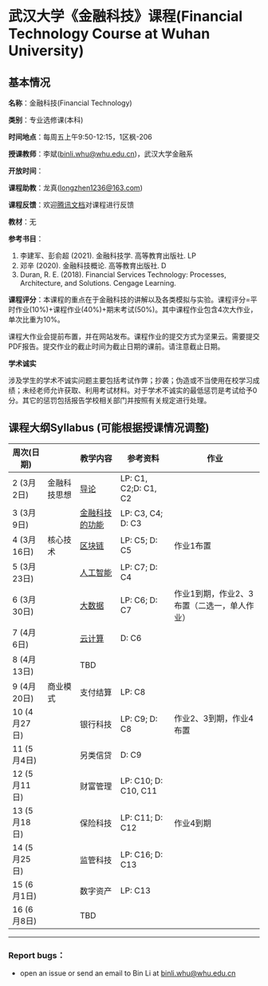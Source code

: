 # 武汉大学《金融科技》课程(Financial Technology Course at Wuhan University)

## 基本情况

**名称**：金融科技(Financial Technology)

**类别**：专业选修课(本科)

**时间地点**：每周五上午9:50-12:15，1区枫-206

**授课教师**：李斌(binli.whu@whu.edu.cn)，武汉大学金融系

**开放时间**：

**课程助教**：龙真(longzhen1236@163.com)

**课程反馈**：欢迎[腾讯文档](https://docs.qq.com/form/page/DU0RxZHd6VE5ubFF1?_w_tencentdocx_form=1)对课程进行反馈

**教材**：无

**参考书目**：

1. 李建军、彭俞超 (2021). 金融科技学. 高等教育出版社. LP
2. 邓辛 (2020). 金融科技概论. 高等教育出版社. D
3. Duran, R. E. (2018). Financial Services Technology: Processes, Architecture, and Solutions. Cengage Learning.


**课程评分**：本课程的重点在于金融科技的讲解以及各类模拟与实验。课程评分=平时作业(10%)+课程作业(40%)+期末考试(50%)。其中课程作业包含4次大作业，单次比重为10%。

​ 课程大作业会提前布置，并在网站发布。课程作业的提交方式为坚果云。需要提交PDF报告。提交作业的截止时间为截止日期的课前。请注意截止日期。

**学术诚实**

涉及学生的学术不诚实问题主要包括考试作弊；抄袭；伪造或不当使用在校学习成绩；未经老师允许获取、利用考试材料。对于学术不诚实的最低惩罚是考试给予0分。其它的惩罚包括报告学校相关部门并按照有关规定进行处理。

## 课程大纲Syllabus (可能根据授课情况调整)


| 周次(日期)   |              | 教学内容       | 参考资料             | 作业                 |
| ------------ | ------------ | -------------- | -------------------- | -------------------- |
| 2 (3月2日)   | 金融科技思想 | [导论](2021春季/01-导论.pdf)           | LP: C1, C2;D: C1, C2 |                      |
| 3 (3月9日)   |              | [金融科技的功能](2021春季/02-金融科技的功能理论.pdf) | LP: C3, C4; D: C3    |                      |
| 4 (3月16日)  | 核心技术     | [区块链](2021春季/03-区块链.pdf)         | LP: C5; D: C5        | 作业1布置            |
| 5 (3月23日)  |              | [人工智能](2021春季/04-人工智能.pdf)       | LP: C7; D: C4        |                      |
| 6 (3月30日)  |              | [大数据](2021春季/05-大数据.pdf)         | LP: C6; D: C7        | 作业1到期，作业2、3布置（二选一，单人作业） |
| 7 (4月6日)   |              | [云计算](2021春季/06-云计算.pdf)         | D: C6                |                      |
| 8  (4月13日) |              | TBD            |                      |                      |
| 9 (4月20日)  | 商业模式     | 支付结算       | LP: C8               |                      |
| 10 (4月27日) |              | 银行科技       | LP: C9; D: C8        | 作业2、3到期，作业4布置 |
| 11 (5月4日)  |              | 另类信贷       | D: C9                |                      |
| 12 (5月11日) |              | 财富管理       | LP: C10; D: C10, C11 |                      |
| 13 (5月18日) |              | 保险科技       | LP: C11; D: C12      |  作业4到期 |
| 14 (5月25日) |              | 监管科技       | LP: C16; D: C13      |                      |
| 15 (6月1日)  |              | 数字资产       | LP: C13              |                      |
| 16  (6月8日) |              | TBD            |                      |             |


---

### Report bugs：

* open an issue or send an email to Bin Li at binli.whu@whu.edu.cn
